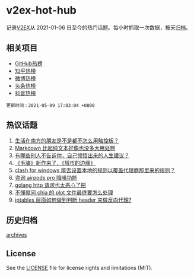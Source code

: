 # v2ex-hot-hub

 记录[V2EX](https://www.v2ex.com/)从 2021-01-06 日至今的热门话题。每小时抓取一次数据，按天[归档](archives)。
 
 ## 相关项目

- [GitHub热榜](https://github.com/snaildev/github-hot-hub)
- [知乎热榜](https://github.com/snaildev/zhihu-hot-hub)
- [微博热榜](https://github.com/snaildev/weibo-hot-hub)
- [头条热榜](https://github.com/snaildev/toutiao-hot-hub)
- [抖音热榜](https://github.com/snaildev/douyin-hot-hub)


 `更新时间：2021-05-09 17:03:04 +0800`

## 热议话题

1. [生活在南方的朋友是不是都不怎么用触控板？](https://www.v2ex.com/t/775715)
1. [Markdown 比起纯文本好像也没多大用处啊](https://www.v2ex.com/t/775706)
1. [有哪些别人不告诉你，自己领悟出来的人生建议？](https://www.v2ex.com/t/775696)
1. [《毛骗》新作来了，《城市的边缘》](https://www.v2ex.com/t/775785)
1. [clash for windows 能否设置本地的规则以覆盖代理商那里来的规则？](https://www.v2ex.com/t/775773)
1. [咨询 airpods pro 降噪功能](https://www.v2ex.com/t/775713)
1. [golang http 请求也太恶心了把](https://www.v2ex.com/t/775745)
1. [不懂就问 chia 的 plot 文件最终要怎么处理](https://www.v2ex.com/t/775778)
1. [iptables 层面如何做到判断 header 来做反向代理?](https://www.v2ex.com/t/775751)

## 历史归档

[archives](archives)

## License

See the [LICENSE](LICENSE) file for license rights and limitations (MIT).
